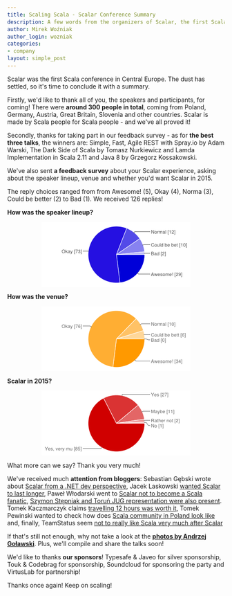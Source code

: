 ```yaml
---
title: Scaling Scala - Scalar Conference Summary
description: A few words from the organizers of Scalar, the first Scala conference in Central Europe. 
author: Mirek Woźniak
author_login: wozniak
categories:
- company
layout: simple_post
---
```


Scalar was the first Scala conference in Central Europe. The dust has settled, so it's time to conclude it with a summary.

Firstly, we'd like to thank all of you, the speakers and participants, for coming! There were **around 300 people in total**, coming from Poland, Germany, Austria, Great Britain, Slovenia and other countries. Scalar is made by Scala people for Scala people - and we've all proved it!

Secondly, thanks for taking part in our feedback survey - as for **the best three talks**, the winners are: Simple, Fast, Agile REST with Spray.io by Adam Warski, The Dark Side of Scala by Tomasz Nurkiewicz and Lamda Implementation in Scala 2.11 and Java 8 by Grzegorz Kossakowski. 

We've also sent **a feedback survey** about your Scalar experience, asking about the speaker lineup, venue and whether you'd want Scalar in 2015. 

The reply choices ranged from from Awesome! (5), Okay (4), Norma (3), Could be better (2) to Bad (1). We received 126 replies!

**How was the speaker lineup?**

<div style="width:100%; text-align:center">
<img src="/img/uploads/2014/04/speakerlineup.png"  align="center" />
</div>

**How was the venue?**

<div style="width:100%; text-align:center">
<img src="/img/uploads/2014/04/venue.png"  align="center" />
</div>

**Scalar in 2015?**

<div style="width:100%; text-align:center">
<img src="/img/uploads/2014/04/scalar2015.png"  align="center" />
</div>


What more can we say? Thank you very much!

We've received much **attention from bloggers**: Sebastian Gębski wrote about [Scalar from a .NET dev perspective][1], Jacek Laskowski [wanted Scalar to last longer][2], Paweł Włodarski went to [Scalar not to become a Scala fanatic][3], [Szymon Stępniak and Toruń JUG representation were also present][4]. Tomek Kaczmarczyk claims [travelling 12 hours was worth it][5], Tomek Pewinski wanted to check how does [Scala community in Poland look like][6] and, finally, TeamStatus seem [not to really like Scala very much after Scalar][7]

If that's still not enough, why not take a look at the **[photos by Andrzej Goławski][8]**. Plus, we'll compile and share the talks soon!

We'd like to thanks **our sponsors**! Typesafe & Javeo for silver sponsorship, Touk & Codebrag for sponsorship, Soundcloud for sponsoring the party and VirtusLab for partnership! 

Thanks once again! Keep on scaling!


[1]: http://no-kill-switch.ghost.io/scalar-conf-the-first-scala-conference-in-poland/
[2]: http://blog.japila.pl/2014/04/final-thoughts-on-scalarconf-scala-conference-in-central-europe/
[3]: http://pawelwlodarski.blogspot.com/2014/04/scalar-i-stacktrace.html
[4]: http://blog.stepniak.net.pl/2014/04/scalar-conf-2014
[5]: http://blog.kaczmarzyk.net/2014/04/07/scalar-2014/
[6]: http://pewniak747.info/2014/04/09/scalar-conf-2014/
[7]: http://blog.teamstatus.tv/post/82185779259/this-saturday-i-attended-scalarconf-first-and
[8]: https://plus.google.com/photos/112608721523383084288/albums/5999881865256181617

